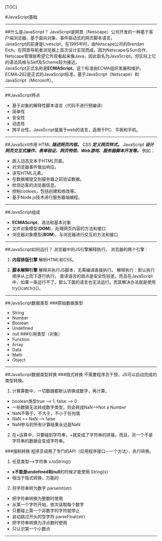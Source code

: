 [TOC]

#JavaScript基础
***

##什么是JavaScript？
JavaScript是网景（Netscape）公司开发的一种基于客户端浏览器、基于面向对象、事件驱动式的网页脚本语言。  
JavaScript的前身是Livescipt，在1995年时，由Netscape公司的Brendan Eich，在网景导航者浏览器上首次设计实现而成。因为Netscape与Sun合作，Netscape管理层希望它外观看起来像Java，因此取名为JavaScript。但实际上它的语法风格与Self及Scheme较为接近。  
JavaScript正式名称是**ECMAScript**。这个标准由ECMA组织发展和维护。ECMA-262是正式的JavaScript标准，基于JavaScript（Netscape）和JavaScript（Microsoft）。
***

##JavaScript特点
* 基于对象的解释性脚本语言（代码不进行预编译）
* 简单性
* 安全性
* 动态性
* 跨平台性，JavaScript是属于web的语言，适用于PC、平板和手机。
***

##JavaScrit作用
HTML
***描述网页内容。***
CSS
***定义网页样式。***
JavaScript
***设计网页交互式操作、表单验证、网页特效、Web游戏、服务器脚本开发等。***
例如：
+ 嵌入动态文本于HTML页面。
+ 对浏览器事件做出响应。 
+ 读写HTML元素。 
+ 在数据被提交到服务器之前验证数据。
+ 检测访客的浏览器信息。 
+ 控制cookies，包括创建和修改等。 
+ 基于Node.js技术进行服务器端编程。
***

##JavaScript组成
- **ECMAScript**，语法和基本对象
- 文件对象模型(**DOM**)，处理网页内容的方法和接口
- 浏览器对象模型(**BOM**)，与浏览器进行交互的方法和接口
***

##JavaScript如何运行？
浏览器中的JS引擎解释执行。
浏览器的两个引擎：
1. **内容排版引擎**
解析HTML和CSS。   

2. **脚本解释引擎**
解释并执行JS脚本，无需编译直接执行。
解释执行：默认执行顺序从上而下逐行执行。
直译语言的弱点是安全性较差，而且在JavaScript中，如果一条运行不了，那么下面的语言也无法运行。而其解决办法就是使用try{}catch(){}。
***

##JavaScript数据类型
###原始数据类型
* String
* Number
* Boolean
* Undefined
* null
###引用类型（对象）
* Function
* Array
* Data
* Math
* Object
***

##JavaScript数据类型转换
###隐式转换
不需要程序员干预，JS可以自动完成的类型转换。
1. 计算算数中，一切数据都默认转换成数字，再计算。
* boolean类型true --> 1, false --> 0
* 一些数据无法转成数字类型，则会转成NaN-->Not a Number
* NaN不等于，不大于，不小于任何值
* NaN == NaN --> false
* NaN参与的所有计算结果永远是NaN
2. 在+运算中，只要碰到字符串，+就变成了字符串的拼接。而且，另一个不是字符串的数据会变成字符串。

###强制转换
程序员调用了专门的API（应用程序接口--一个方法），执行转换。
1. 任意类型-->字符串
x.toString()
- **x不能是undefined和null**的时候才能使用
String(x)
- 相当于隐式转换，万能的
2. 将字符串转为数字
parseInt(str)
+ 把字符串转换为整数时使用
+ 从第一个字符开始，依次读取每个数字
+ 只要碰上第一个非数字的字符就停止
+ 自动跳过开头的空字符
parseFloat(str)
+ 把字符串转换为浮点数时使用
+ 只认识第一个小数点
***
